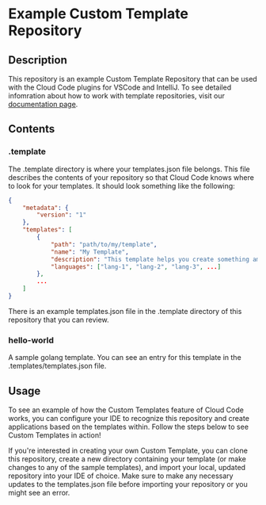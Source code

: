 # Example Custom Template Repository
## Description
This repository is an example Custom Template Repository that can be used with the Cloud Code plugins for VSCode and IntelliJ. To see detailed infomration about how to work with template repositories, visit our [documentation page](https://docs.google.com/document/d/1osOg8ch_b2F_eOGJzKsutPUbLeQCKO96Llq1v5DQ8j4/edit?usp=sharing).

## Contents
### .template
The .template directory is where your templates.json file belongs. This file describes the contents of your repository so that Cloud Code knows where to look for your templates. It should look something like the following:
```json
{
    "metadata": {
        "version": "1"
    },
    "templates": [
        {
            "path": "path/to/my/template",
            "name": "My Template",
            "description": "This template helps you create something amazing!",
            "languages": ["lang-1", "lang-2", "lang-3", ...]
        },
        ...
    ]
}
```
There is an example templates.json file in the .template directory of this repository that you can review.

### hello-world
A sample golang template. You can see an entry for this template in the .templates/templates.json file.

## Usage
To see an example of how the Custom Templates feature of Cloud Code works, you can configure your IDE to recognize this repository and create applications based on the templates within. Follow the steps below to see Custom Templates in action!

If you're interested in creating your own Custom Template, you can clone this repository, create a new directory containing your template (or make changes to any of the sample templates), and import your local, updated repository into your IDE of choice. Make sure to make any necessary updates to the templates.json file before importing your repository or you might see an error.

